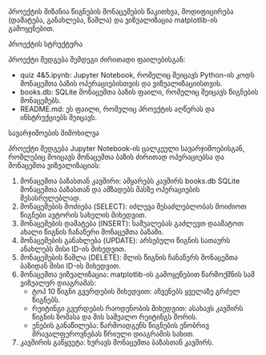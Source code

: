 პროექტის მიზანია წიგნების მონაცემების წაკითხვა, მოდიფიცირება (დამატება, განახლება, წაშლა) და ვიზუალიზაცია matplotlib-ის გამოყენებით.

პროექტის სტრუქტურა

პროექტი შედგება შემდეგი ძირითადი ფაილებისგან:
* quiz 4&5.ipynb: Jupyter Notebook, რომელიც შეიცავს Python-ის კოდს მონაცემთა ბაზის ოპერაციებისთვის და ვიზუალიზაციისთვის.
* books.db: SQLite მონაცემთა ბაზის ფაილი, რომელიც შეიცავს წიგნების მონაცემებს.
* README.md: ეს ფაილი, რომელიც პროექტის აღწერას და ინსტრუქციებს შეიცავს.

სავარჯიშოების მიმოხილვა

პროექტი შედგება Jupyter Notebook-ის ცალკეული სავარჯიშოებისგან, რომლებიც მოიცავს მონაცემთა ბაზის ძირითად ოპერაციებსა და მონაცემთა ვიზუალიზაციას:

1.  მონაცემთა ბაზასთან კავშირი: ამყარებს კავშირს books.db SQLite მონაცემთა ბაზასთან და ამზადებს მასზე ოპერაციების შესასრულებლად.
2.  მონაცემების მოძიება (SELECT): იძლევა შესაძლებლობას მოიძიოთ წიგნები ავტორის სახელის მიხედვით.
3.  მონაცემების დამატება (INSERT): საშუალებას გაძლევთ დაამატოთ ახალი წიგნის ჩანაწერი მონაცემთა ბაზაში.
4.  მონაცემების განახლება (UPDATE): არსებული წიგნის სათაურს ანახლებს მისი ID-ის მიხედვით.
5.  მონაცემების წაშლა (DELETE): შლის წიგნის ჩანაწერს მონაცემთა ბაზიდან მისი ID-ის მიხედვით.
6.  მონაცემთა ვიზუალიზაცია: matplotlib-ის გამოყენებით წარმოქმნის სამ ვიზუალურ დიაგრამას:
    * ტოპ 10 წიგნი გვერდების მიხედვით: აჩვენებს ყველაზე გრძელ წიგნებს.
    * რეიტინგი გვერდების რაოდენობის მიხედვით: ასახავს კავშირს წიგნის ზომასა და მის საშუალო რეიტინგს შორის.
    * ენების განაწილება: წარმოადგენს წიგნების ენობრივ მრავალფეროვნებას წრიული დიაგრამის სახით.
7.  კავშირის გაწყვეტა: ხურავს მონაცემთა ბაზასთან კავშირს.
